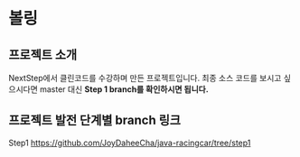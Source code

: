 # 볼링
## 프로젝트 소개
NextStep에서 클린코드를 수강하며 만든 프로젝트입니다. 
최종 소스 코드를 보시고 싶으시다면 master 대신 **Step 1 branch를 확인하시면 됩니다.**

## 프로젝트 발전 단계별 branch 링크
Step1 https://github.com/JoyDaheeCha/java-racingcar/tree/step1
